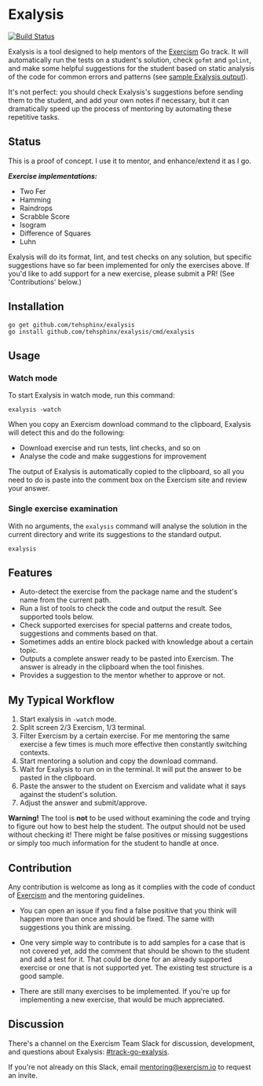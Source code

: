 # Exalysis

[![Build Status](https://travis-ci.org/tehsphinx/exalysis.svg?branch=master)](https://travis-ci.org/tehsphinx/exalysis)

Exalysis is a tool designed to help mentors of the [Exercism](https://Exercism.io) Go track. It will automatically run the tests on a student's solution, check `gofmt` and `golint`, and make some helpful suggestions for the student based on static analysis of the code for common errors and patterns (see [sample Exalysis output](sample.md)).

It's not perfect: you should check Exalysis's suggestions before sending them to the student, and add your own notes if necessary, but it can dramatically speed up the process of mentoring by automating these repetitive tasks.

## Status

This is a proof of concept. I use it to mentor, and enhance/extend it as I go.

***Exercise implementations:***
- Two Fer
- Hamming
- Raindrops
- Scrabble Score
- Isogram
- Difference of Squares
- Luhn

Exalysis will do its format, lint, and test checks on any solution, but specific suggestions have so far been implemented for only the exercises above. If you'd like to add support for a new exercise, please submit a PR! (See 'Contributions' below.)

## Installation

```
go get github.com/tehsphinx/exalysis
go install github.com/tehsphinx/exalysis/cmd/exalysis
```

## Usage

### Watch mode

To start Exalysis in watch mode, run this command:

```
exalysis -watch
```

When you copy an Exercism download command to the clipboard, Exalysis will detect this and do the following:

- Download exercise and run tests, lint checks, and so on
- Analyse the code and make suggestions for improvement

The output of Exalysis is automatically copied to the clipboard, so all you need to do is paste into the comment box on the Exercism site and review your answer.

### Single exercise examination

With no arguments, the `exalysis` command will analyse the solution in the current directory and write its suggestions to the standard output.

```
exalysis
```

## Features

- Auto-detect the exercise from the package name and the student's name from the current path.
- Run a list of tools to check the code and output the result. See supported tools below.
- Check supported exercises for special patterns and create todos, suggestions and comments based on that.
- Sometimes adds an entire block packed with knowledge about a certain topic.
- Outputs a complete answer ready to be pasted into Exercism. The answer is already in the clipboard when the tool finishes.
- Provides a suggestion to the mentor whether to approve or not.

## My Typical Workflow

1. Start exalysis in `-watch` mode.
1. Split screen 2/3 Exercism, 1/3 terminal.
1. Filter Exercism by a certain exercise. For me mentoring the same exercise a few times is much more effective then constantly switching contexts.
1. Start mentoring a solution and copy the download command.
1. Wait for Exalysis to run on in the terminal. It will put the answer to be pasted in the clipboard.
1. Paste the answer to the student on Exercism and validate what it says against the student's solution.
1. Adjust the answer and submit/approve.

**Warning!** The tool is **not** to be used without examining the code and trying to figure out how to best help the student. The output should not be used without checking it! There might be false positives or missing suggestions or simply too much information for the student to handle at once.

## Contribution
Any contribution is welcome as long as it complies with the code of conduct of [Exercism](https://Exercism.io) and the mentoring guidelines.

- You can open an issue if you find a false positive that you think will happen more than once and should be fixed. The same with suggestions you think are missing.

- One very simple way to contribute is to add samples for a case that is not covered yet, add the comment that should be shown to the student and add a test for it. That could be done for an already supported exercise or one that is not supported yet. The existing test structure is a good sample.

- There are still many exercises to be implemented. If you're up for implementing a new exercise, that would be much appreciated.

## Discussion

There's a channel on the Exercism Team Slack for discussion, development, and questions about Exalysis: [#track-go-exalysis](https://exercism-team.slack.com/messages/CE6EMAFEZ).

If you're not already on this Slack, email mentoring@exercism.io to request an invite.